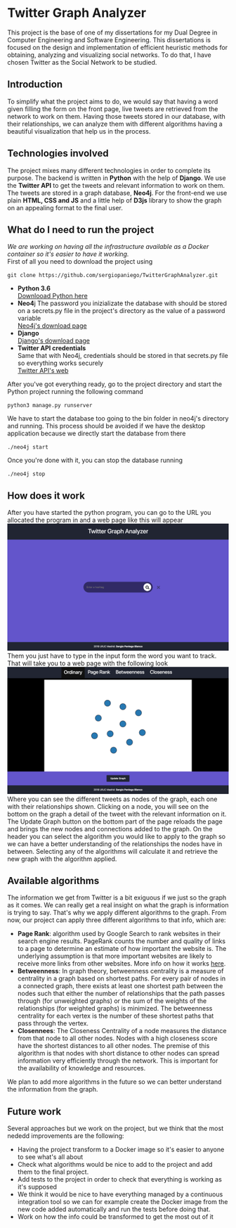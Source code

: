 # Twitter Graph Analyzer
This project is the base of one of my dissertations for my Dual Degree in Computer Engineering and Software Engineering.
This dissertations is focused on the design and implementation of efficient heuristic methods for obtaining, analyzing
and visualizing social networks. To do that, I have chosen Twitter as the Social Network to be studied. 
## Introduction
To simplify what the project aims to do, we would say that having a word given filling the form on the front page, 
live tweets are retrieved from the network to work on them. Having those tweets stored in our database, with their 
relationships, we can analyze them with different algorithms having a beautiful visualization that help us in the process.
## Technologies involved
The project mixes many different technologies in order to complete its purpose. The backend is written in **Python** with the 
help of **Django**. We use the **Twitter API** to get the tweets and relevant information to work on them. The tweets are stored 
in a graph database, **Neo4j**. For the front-end we use plain **HTML, CSS and JS** and a little help of **D3js** library to 
show the graph on an appealing format to the final user. 
## What do I need to run the project
*We are working on having all the infrastructure available as a Docker container so it's easier to have it working.*  
First of all you need to download the project using  
 ```
 git clone https://github.com/sergiopaniego/TwitterGraphAnalyzer.git
 ```
* **Python 3.6**  
[Downlooad Python here](https://www.python.org/downloads/)
* **Neo4**j
The password you inizializate the database with should be stored on a secrets.py file in the project's directory 
as the value of a password variable  
[Neo4j's download page](https://neo4j.com/download/)
* **Django**  
[Django's download page](https://www.djangoproject.com/download/)
* **Twitter API credentials**  
Same that with Neo4j, credentials should be stored in that secrets.py file so everything works securely  
[Twitter API's web](https://developer.twitter.com/en/docs)  

After you've got everything ready, go to the project directory and start the Python project running the following command  
 ```
 python3 manage.py runserver
 ```  
We have to start the database too going to the bin folder in neo4j's directory and running. This process should be avoided if 
we have the desktop application because we directly start the database from there  
 ```
 ./neo4j start
 ```
Once you're done with it, you can stop the database running  
 ```
 ./neo4j stop
 ```
## How does it work
After you have started the python program, you can go to the URL you allocated the program in and a web page like this will appear  
![Search Page Image](images/search_page.png)  
Them you just have to type in the input form the word you want to track.
That will take you to a web page with the following look  
![Graph Page Image](images/graph_page.png)  
Where you can see the different tweets as nodes of the graph, each one with their relationships shown. Clicking on a node,
you will see on the bottom on the graph a detail of the tweet with the relevant information on it. The Update Graph button 
on the bottom part of the page reloads the page and brings the new nodes and connections added to the graph.
On the header you can select the algorithm you would like to apply to the graph so we can have a better understanding of the relationships the nodes have in between.
Selecting any of the algorithms will calculate it and retrieve the new graph with the algorithm applied.
## Available algorithms
The information we get from Twitter is a bit exiguous if we just so the graph as it comes. We can really get a real insight on 
what the graph is information is trying to say. That's why we apply different algorithms to the graph. From now, our project 
can apply three different algorithms to that info, which are:
* **Page Rank**: algorithm used by Google Search to rank websites in their search engine results. PageRank counts the number 
and quality of links to a page to determine an estimate of how important the website is. The underlying assumption 
is that more important websites are likely to receive more links from other websites. More info on how it works [here](http://ilpubs.stanford.edu:8090/422/1/1999-66.pdf).
* **Betweenness**: In graph theory, betweenness centrality is a measure of centrality in a graph based on shortest paths. 
For every pair of nodes in a connected graph, there exists at least one shortest path between the nodes such that either
 the number of relationships that the path passes through (for unweighted graphs) or the sum of the weights of the relationships
  (for weighted graphs) is minimized. The betweenness centrality for each vertex is the number of these shortest paths that pass
   through the vertex.
* **Closennees**: The Closeness Centrality of a node measures the distance from that node to all other nodes.
 Nodes with a high closeness score have the shortest distances to all other nodes. The premise of this algorithm is that
  nodes with short distance to other nodes can spread information very efficiently through the network. This is important 
  for the availability of knowledge and resources.

We plan to add more algorithms in the future so we can better understand the information from the graph.
## Future work
Several approaches but we work on the project, but we think that the most nededd improvements are the following:
* Having the project transform to a Docker image so it's easier to anyone to see what's all about 
* Check what algorithms would be nice to add to the project and add them to the final project. 
* Add tests to the project in order to check that everything is working as it's supposed
* We think it would be nice to have everything managed by a continuous integration tool so we can for example 
create the Docker image from the new code added automatically and run the tests before doing that.
* Work on how the info could be transformed to get the most out of it